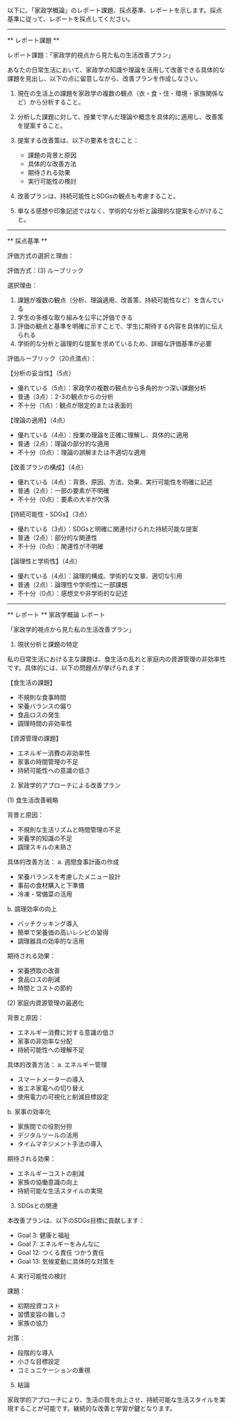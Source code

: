 以下に、「家政学概論」のレポート課題、採点基準、レポートを示します。採点基準に従って、レポートを採点してください。

---------------------------------------
** レポート課題 **

レポート課題：「家政学的視点から見た私の生活改善プラン」

あなたの日常生活において、家政学の知識や理論を活用して改善できる具体的な課題を見出し、以下の点に留意しながら、改善プランを作成しなさい。

1. 現在の生活上の課題を家政学の複数の観点（衣・食・住・環境・家族関係など）から分析すること。

2. 分析した課題に対して、授業で学んだ理論や概念を具体的に適用し、改善策を提案すること。

3. 提案する改善策は、以下の要素を含むこと：
   - 課題の背景と原因
   - 具体的な改善方法
   - 期待される効果
   - 実行可能性の検討

4. 改善プランは、持続可能性とSDGsの観点も考慮すること。

5. 単なる感想や印象記述ではなく、学術的な分析と論理的な提案を心がけること。

---------------------------------------
** 採点基準 **

評価方式の選択と理由：

評価方式：(3) ルーブリック

選択理由：
1. 課題が複数の観点（分析、理論適用、改善策、持続可能性など）を含んでいる
2. 学生の多様な取り組みを公平に評価できる
3. 評価の観点と基準を明確に示すことで、学生に期待する内容を具体的に伝えられる
4. 学術的な分析と論理的な提案を求めているため、詳細な評価基準が必要

評価ルーブリック（20点満点）：

【分析の妥当性】（5点）
- 優れている（5点）：家政学の複数の観点から多角的かつ深い課題分析
- 普通（3点）：2-3の観点からの分析
- 不十分（1点）：観点が限定的または表面的

【理論の適用】（4点）
- 優れている（4点）：授業の理論を正確に理解し、具体的に適用
- 普通（2点）：理論の部分的な適用
- 不十分（0点）：理論の誤解または不適切な適用

【改善プランの構成】（4点）
- 優れている（4点）：背景、原因、方法、効果、実行可能性を明確に記述
- 普通（2点）：一部の要素が不明確
- 不十分（0点）：要素の大半が欠落

【持続可能性・SDGs】（3点）
- 優れている（3点）：SDGsと明確に関連付けられた持続可能な提案
- 普通（2点）：部分的な関連性
- 不十分（0点）：関連性が不明確

【論理性と学術性】（4点）
- 優れている（4点）：論理的構成、学術的な文章、適切な引用
- 普通（2点）：論理性や学術性に一部課題
- 不十分（0点）：感想文や非学術的な記述

---------------------------------------
** レポート **
家政学概論 レポート

「家政学的視点から見た私の生活改善プラン」

1. 現状分析と課題の特定

私の日常生活における主な課題は、食生活の乱れと家庭内の資源管理の非効率性です。具体的には、以下の問題点が挙げられます：

【食生活の課題】
- 不規則な食事時間
- 栄養バランスの偏り
- 食品ロスの発生
- 調理時間の非効率性

【資源管理の課題】
- エネルギー消費の非効率性
- 家事の時間管理の不足
- 持続可能性への意識の低さ

2. 家政学的アプローチによる改善プラン

(1) 食生活改善戦略

背景と原因：
- 不規則な生活リズムと時間管理の不足
- 栄養学的知識の不足
- 調理スキルの未熟さ

具体的改善方法：
a. 週間食事計画の作成
- 栄養バランスを考慮したメニュー設計
- 事前の食材購入と下準備
- 冷凍・常備菜の活用

b. 調理効率の向上
- バッチクッキング導入
- 簡単で栄養価の高いレシピの習得
- 調理器具の効率的な活用

期待される効果：
- 栄養摂取の改善
- 食品ロスの削減
- 時間とコストの節約

(2) 家庭内資源管理の最適化

背景と原因：
- エネルギー消費に対する意識の低さ
- 家事の非効率な分配
- 持続可能性への理解不足

具体的改善方法：
a. エネルギー管理
- スマートメーターの導入
- 省エネ家電への切り替え
- 使用電力の可視化と削減目標設定

b. 家事の効率化
- 家族間での役割分担
- デジタルツールの活用
- タイムマネジメント手法の導入

期待される効果：
- エネルギーコストの削減
- 家族の協働意識の向上
- 持続可能な生活スタイルの実現

3. SDGsとの関連

本改善プランは、以下のSDGs目標に貢献します：
- Goal 3: 健康と福祉
- Goal 7: エネルギーをみんなに
- Goal 12: つくる責任 つかう責任
- Goal 13: 気候変動に具体的な対策を

4. 実行可能性の検討

課題：
- 初期投資コスト
- 習慣変容の難しさ
- 家族の協力

対策：
- 段階的な導入
- 小さな目標設定
- コミュニケーションの重視

5. 結論

家政学的アプローチにより、生活の質を向上させ、持続可能な生活スタイルを実現することが可能です。継続的な改善と学習が鍵となります。

